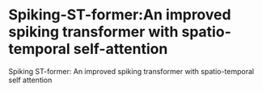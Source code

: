 # Spiking-ST-former:An improved spiking transformer with spatio-temporal self-attention
Spiking ST-former: An improved spiking transformer with spatio-temporal self attention
